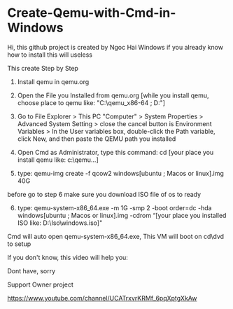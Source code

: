 # Create-Qemu-with-Cmd-in-Windows

Hi, this github project is created by Ngoc Hai Windows if you already know how to install
this will useless

This create Step by Step

1. Install qemu in qemu.org

2. Open the File you Installed from qemu.org [while you install qemu, choose place to qemu like: "C:\qemu_x86-64 ; D:\"]

3. Go to  File Explorer > This PC "Computer" > System Properties > Advanced System Setting > close the cancel button is Environment Variables > In the User variables box, double-click the Path variable, click New, and then paste the QEMU path you installed

4. Open Cmd as Administrator, type this command: cd [your place you install qemu like: c:\qemu...]

5. type: qemu-img create -f qcow2 windows[ubuntu ; Macos or linux].img 40G

before go to step 6 make sure you download ISO file of os to ready

6. type: qemu-system-x86_64.exe -m 1G -smp 2 -boot order=dc -hda windows[ubuntu ; Macos or linux].img -cdrom “[your place you installed ISO like: D:\Iso\windows.iso]"

Cmd will auto open qemu-system-x86_64.exe, This VM will boot on cd\dvd to setup

If you don't know, this video will help you:

Dont have, sorry

Support Owner project

https://www.youtube.com/channel/UCATrxvrKRMf_6pqXptgXkAw
